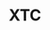 ---
title: "XTC"
summary: "XTC were an English rock band formed in Swindon in 1972. Fronted by songwriters Andy Partridge and Colin Moulding , the band gained popularity during the rise of punk and new wave in the 1970s, later playing in a variety of styles that ranged from angular guitar riffs to elaborately arranged pop. Partly because the group did not fit into contemporary trends, they achieved only sporadic commercial success in the UK and US, but attracted a considerable cult following. They have since been recognised for their influence on post-punk, Britpop and later power pop acts.
Partridge and Moulding first met in the early 1970s and subsequently formed a glam outfit with drummer Terry Chambers. The band's name and line-up changed frequently, and it was not until 1975 that the band was known as XTC. In 1977, the group debuted on Virgin Records and were subsequently noted for their energetic live performances and their refusal to play conventional punk rock, instead synthesising influences from ska, 1960s pop, dub music and avant-garde. The single \"Making Plans for Nigel\" marked their commercial breakthrough and heralded the reverberating drum sound associated with 1980s popular music.
Between 1979 and 1992, XTC had a total of 10 albums and 6 singles that reached the UK top 40, including \"Sgt. Rock \" and \"Senses Working Overtime\" . After 1982's English Settlement, the band stopped concert touring and became a studio-based project centred on Partridge, Moulding, and guitarist Dave Gregory. A spin-off group, the Dukes of Stratosphear, was invented as a one-off excursion into 1960s-style psychedelia, but as XTC's music evolved, the distinctions between the two bands lessened. XTC continued to produce more progressive records, including the albums Skylarking , Oranges & Lemons , and Nonsuch . In the US, \"Mayor of Simpleton\" was their highest-charting single, while \"Dear God\" was controversial for its anti-religious message. Due to poor management, XTC never received a share of profits from record sales , nor from touring revenue, forcing them into debt throughout the 1980s and 1990s. In 1993, they went on strike against Virgin, citing an unfair recording contract, and soon extricated themselves from the label. Gregory left the band during the making of Apple Venus Volume 1 , after which the XTC name briefly served as a banner for what were effectively solo efforts by Partridge and Moulding. In 2006, Partridge announced that his creative partnership with Moulding had disintegrated, leaving XTC \"in the past tense\". Moulding and Chambers briefly reunited as the duo TC&I in the late 2010s. Partridge and Gregory remain musically active."
slug: "xtc"
image: "xtc.jpg"
apple_music_artist_url: "None"
wikipedia_url: "https://en.wikipedia.org/wiki/XTC"
---